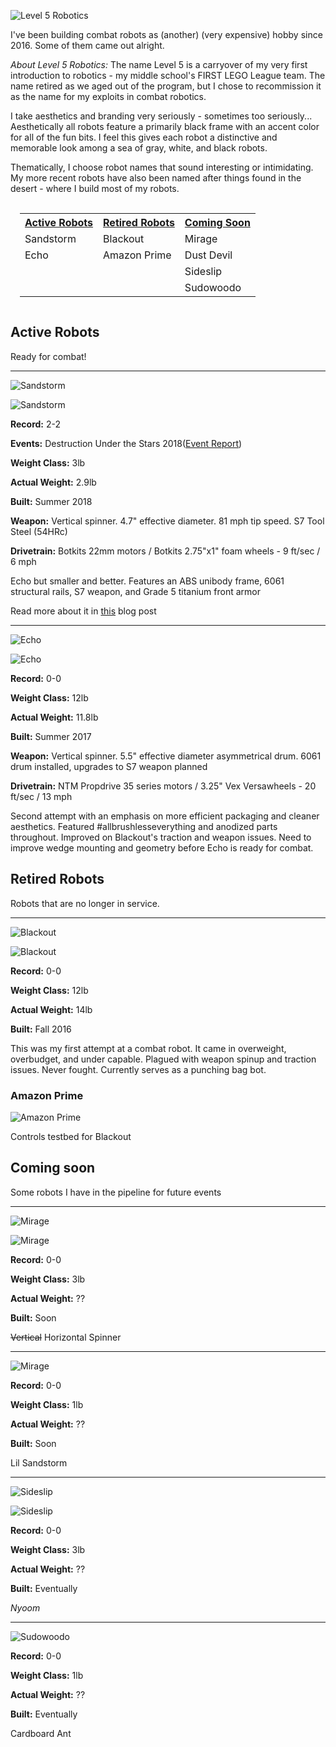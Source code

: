 ![](https://i.imgur.com/e5rsld6.png "Level 5 Robotics") 

I've been building combat robots as (another) (very expensive) hobby since 2016. Some of them came out alright. 

*About Level 5 Robotics:* The name Level 5 is a carryover of my very first introduction to robotics - my middle school's FIRST LEGO League team. The name retired as we aged out of the program, but I chose to recommission it as the name for my exploits in combat robotics. 

I take aesthetics and branding very seriously - sometimes too seriously... Aesthetically all robots feature a primarily black frame with an accent color for all of the fun bits. I feel this gives each robot a distinctive and memorable look among a sea of gray, white, and black robots. 

Thematically, I choose robot names that sound interesting or intimidating. My more recent robots have also been named after things found in the desert - where I build most of my robots. 

<table style="padding: 15px"><tr><th>  <a href="http://www.jgermita.me/combatrobots/#active">Active Robots</a>  </th><th>  <a href="http://www.jgermita.me/combatrobots/#retired">Retired Robots</a>  </th><th>  <a href="http://www.jgermita.me/combatrobots/#soon">Coming Soon</a>  </th></tr>
<tr><td>Sandstorm</td><td>Blackout</td><td>Mirage</td></tr>
<tr><td>Echo</td><td>Amazon Prime</td><td>Dust Devil</td></tr>
<tr><td></td><td></td><td>Sideslip</td></tr>
<tr><td></td><td></td><td>Sudowoodo</td></tr>
</table>

<div id="active"/>

## Active Robots

Ready for combat!

---

![](https://i.imgur.com/sHEKu1z.png "Sandstorm") 

![](https://i.imgur.com/9s8z3tam.jpg "Sandstorm") 

**Record:** 2-2

**Events:** Destruction Under the Stars 2018([Event Report](http://www.jgermita.me/Sandstorm-Event-Report/))

**Weight Class:** 3lb

**Actual Weight:** 2.9lb

**Built:** Summer 2018

**Weapon:** Vertical spinner. 4.7" effective diameter. 81 mph tip speed. S7 Tool Steel (54HRc)

**Drivetrain:** Botkits 22mm motors / Botkits 2.75"x1" foam wheels - 9 ft/sec / 6 mph

Echo but smaller and better. Features an ABS unibody frame, 6061 structural rails, S7 weapon, and Grade 5 titanium front armor

Read more about it in [this](http://www.jgermita.me/Sandstorm/) blog post

---

![](https://i.imgur.com/4i1ynSF.png "Echo") 

![](https://i.imgur.com/mOHeoP1m.png "Echo") 

**Record:** 0-0

**Weight Class:** 12lb

**Actual Weight:** 11.8lb

**Built:** Summer 2017

**Weapon:** Vertical spinner. 5.5" effective diameter asymmetrical drum. 6061 drum installed, upgrades to S7 weapon planned

**Drivetrain:** NTM Propdrive 35 series motors / 3.25" Vex Versawheels - 20 ft/sec / 13 mph

Second attempt with an emphasis on more efficient packaging and cleaner aesthetics. Featured #allbrushlesseverything and anodized parts throughout. Improved on Blackout's traction and weapon issues. Need to improve wedge mounting and geometry before Echo is ready for combat. 

<div id="retired"/>

## Retired Robots

Robots that are no longer in service. 

---

![](https://i.imgur.com/v1N655V.png "Blackout") 

![](https://i.imgur.com/iRiYpj0m.jpg "Blackout")

**Record:** 0-0

**Weight Class:** 12lb

**Actual Weight:** 14lb

**Built:** Fall 2016

This was my first attempt at a combat robot. It came in overweight, overbudget, and under capable. Plagued with weapon spinup and traction issues. Never fought. Currently serves as a punching bag bot.

### Amazon Prime

![](https://i.imgur.com/VLluqjl.gif "Amazon Prime")

Controls testbed for Blackout

<div id="soon"/>

## Coming soon

Some robots I have in the pipeline for future events

---

![](https://i.imgur.com/XA5vA93.png "Mirage") 

![](https://i.imgur.com/2gkhBRd.png "Mirage") 

**Record:** 0-0

**Weight Class:** 3lb

**Actual Weight:** ??

**Built:** Soon

~~Vertical~~ Horizontal Spinner

---


![](https://i.imgur.com/2BDxqMH.png "Mirage") 

**Record:** 0-0

**Weight Class:** 1lb

**Actual Weight:** ??

**Built:** Soon

Lil Sandstorm

---

![](https://i.imgur.com/K73SGDB.png "Sideslip") 

![](https://i.imgur.com/vZbiEkm.png "Sideslip") 

**Record:** 0-0

**Weight Class:** 3lb

**Actual Weight:** ??

**Built:** Eventually

_Nyoom_

---

![](https://i.imgur.com/BAl7B8s.png "Sudowoodo")

**Record:** 0-0

**Weight Class:** 1lb

**Actual Weight:** ??

**Built:** Eventually

Cardboard Ant
